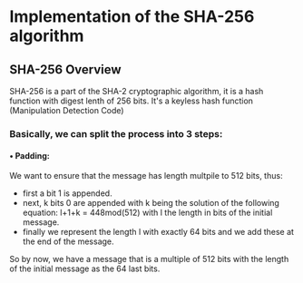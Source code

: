 # Implementation of the SHA-256 algorithm

## SHA-256 Overview
SHA-256 is a part of the SHA-2 cryptographic algorithm, it is a hash function with digest lenth of 256 bits. It's a keyless hash function (Manipulation Detection Code)

### Basically, we can split the process into 3 steps:
#### • Padding:
We want to ensure that the message has length multpile to 512 bits, thus:
- first a bit 1 is appended.
- next, k bits 0 are appended with k being the solution of the following equation: l+1+k = 448mod(512) with l the length in bits of the initial message.
- finally we represent the length l with exactly 64 bits and we add these at the end of the message.

So by now, we have a message that is a multiple of 512 bits with the length of the initial message as the 64 last bits.
